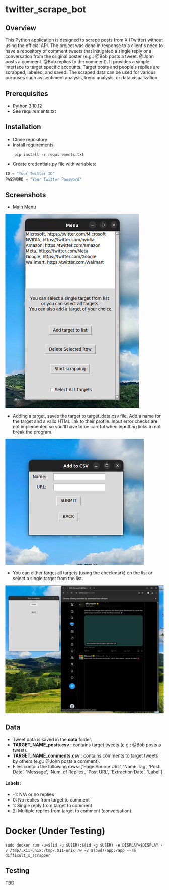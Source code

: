 # twitter_scrape_bot

## Overview

This Python application is designed to scrape posts from X (Twitter) without using the official API. The project was done in response to a client's need to have a repository of comment tweets that instigated a single reply or a conversation from the original poster (e.g.: @Bob posts a tweet. @John posts a comment. @Bob replies to the comment). It provides a simple interface to target specific accounts. Target posts and people's replies are scrapped, labeled, and saved. The scraped data can be used for various purposes such as sentiment analysis, trend analysis, or data visualization.

## Prerequisites
- Python 3.10.12
- See requirements.txt

## Installation
- Clone repository
- Install requirements
```
    pip install -r requirements.txt
```
- Create credentials.py file with variables:
```python
ID = "Your Twitter ID"
PASSWORD = "Your Twitter Password"
```
## Screenshots
- Main Menu
  
![main_menu screenshot](https://github.com/casaArseniy/twitter_scrape_bot/blob/main/readme_images/main_menu.png)

- Adding a target, saves the target to target_data.csv file. Add a name for the target and a valid HTML link to their profile. Input error checks are not implemented so you'll have to be careful when inputting links to not break the program.

  
![add_target screenshot](https://github.com/casaArseniy/twitter_scrape_bot/blob/main/readme_images/add_target.png)

- You can either target all targets (using the checkmark) on the list or select a single target from the list.
  
![start screenshot](https://github.com/casaArseniy/twitter_scrape_bot/blob/main/readme_images/start.png)

## Data
- Tweet data is saved in the **data** folder.
- **TARGET_NAME_posts.csv** : contains target tweets (e.g.: @Bob posts a tweet).
- **TARGET_NAME_comments.csv** : contains comments to target tweets by others (e.g.: @John posts a comment).
- Files contain the following rows: ['Page Source URL', 'Name Tag', 'Post Date', 'Message', 'Num. of Replies', 'Post URL', 'Extraction Date', 'Label']
  
#### Labels: 
- -1: N/A or no replies
- 0: No replies from target to comment
- 1: Single reply from target to comment
- 2: Multiple replies from target to comment (conversation).

# Docker (Under Testing)

```
sudo docker run -u=$(id -u $USER):$(id -g $USER) -e DISPLAY=$DISPLAY -v /tmp/.X11-unix:/tmp/.X11-unix:rw -v $(pwd)/app:/app --rm difficult_x_scrapper
```

## Testing
TBD

